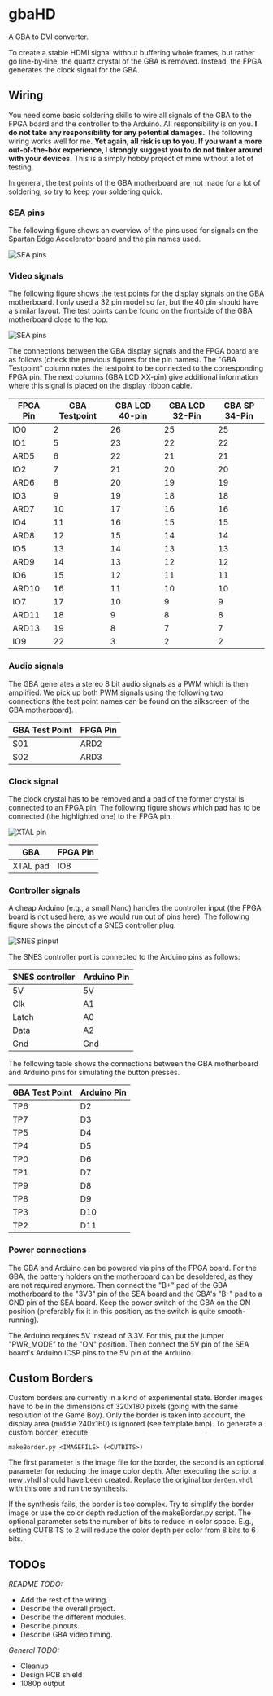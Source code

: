 # gbaHD
A GBA to DVI converter.

To create a stable HDMI signal without buffering whole frames, but rather
go line-by-line, the quartz crystal of the GBA is removed. Instead, 
the FPGA generates the clock signal for the GBA.

## Wiring
You need some basic soldering skills to wire all signals of the GBA to the
FPGA board and the controller to the Arduino. All responsibility is on
you. **I do not take any responsibility for any potential damages.** The 
following wiring works well for me. **Yet again, all risk is up to you.
If you want a more out-of-the-box experience, I strongly suggest you to
do not tinker around with your devices.** This is a simply hobby project of 
mine without a lot of testing.

In general, the test points of the GBA motherboard are not made for a
lot of soldering, so try to keep your soldering quick.

### SEA pins
The following figure shows an overview of the pins used for signals on
the Spartan Edge Accelerator board and the pin names used.

![SEA pins](./figures/seapins.png "SEA pins")

### Video signals
The following figure shows the test points for the display signals on
the GBA motherboard. I only used a 32 pin model so far, but the 40 pin
should have a similar layout. The test points can be found on the
frontside of the GBA motherboard close to the top.

![SEA pins](./figures/displaypins.png "Display pins")

The connections between the GBA display signals and the FPGA board are 
as follows (check the previous figures for the pin names). The "GBA Testpoint" 
column notes the testpoint to be connected to the corresponding FPGA
pin. The next columns (GBA LCD XX-pin) give additional information where
this signal is placed on the display ribbon cable.

| **FPGA Pin** | **GBA Testpoint** | GBA LCD 40-pin | GBA LCD 32-Pin | GBA SP 34-Pin |
|-|-|-|-|-|
| IO0 | 2 | 26 | 25 | 25 |
| IO1 | 5 | 23 | 22 | 22 |
| ARD5 | 6 | 22 | 21 | 21 |
| IO2 | 7 | 21 | 20 | 20 |
| ARD6 | 8 | 20 | 19 | 19 |
| IO3 | 9 | 19 | 18 | 18 |
| ARD7 | 10 | 17 | 16 | 16 |
| IO4 | 11 | 16 | 15 | 15 |
| ARD8 | 12 | 15 | 14 | 14 |
| IO5 | 13 | 14 | 13 | 13 |
| ARD9 | 14 | 13 | 12 | 12 |
| IO6 | 15 | 12 | 11 | 11 |
| ARD10 | 16 | 11 | 10 | 10 |
| IO7 | 17 | 10 | 9 | 9 |
| ARD11 | 18 | 9 | 8 | 8 |
| ARD13 | 19 | 8 | 7 | 7 |
| IO9 | 22 | 3 | 2 | 2 |

### Audio signals
The GBA generates a stereo 8 bit audio signals as a PWM which is then
amplified. We pick up both PWM signals using the following two
connections (the test point names can be found on the silkscreen of the
GBA motherboard).

| GBA Test Point  | FPGA Pin |
|-----------------|----------|
| S01             | ARD2 |
| S02             | ARD3 |

### Clock signal
The clock crystal has to be removed and a pad of the former crystal is 
connected to an FPGA pin. The following figure shows which pad has to be 
connected (the highlighted one) to the FPGA pin.

![XTAL pin](./figures/xtal.png "XTAL pin")

| GBA | FPGA Pin |
|-----|----------|
| XTAL pad  | IO8 |


### Controller signals
A cheap Arduino (e.g., a small Nano) handles the controller input (the 
FPGA board is not used here, as we would run out of pins here). The
following figure shows the pinout of a SNES controller plug.

![SNES pinput](./figures/snes.png "SNES pinout")

The SNES controller port is connected to the Arduino pins as follows:

| SNES controller | Arduino Pin |
|-----------------|-------------|
| 5V              | 5V |
| Clk             | A1 |
| Latch           | A0 |
| Data            | A2 |
| Gnd             | Gnd |


The following table shows the connections between the GBA motherboard
and Arduino pins for simulating the button presses.

|  GBA Test Point  | Arduino Pin |
|------------------|-------------|
| TP6              | D2 |
| TP7              | D3 |
| TP5              | D4 |
| TP4              | D5 |
| TP0              | D6 |
| TP1              | D7 |
| TP9              | D8 |
| TP8              | D9 |
| TP3              | D10 |
| TP2              | D11 |


### Power connections
The GBA and Arduino can be powered via pins of the FPGA board. For the
GBA, the battery holders on the motherboard can be desoldered, as they are
not required anymore. Then connect the "B+" pad of the GBA motherboard to
the "3V3" pin of the SEA board and the GBA's "B-" pad to a GND pin of the
SEA board. Keep the power switch of the GBA on the ON position
(preferably fix it in this position, as the switch is quite smooth-running).

The Arduino requires 5V instead of 3.3V. For this, put the jumper 
"PWR_MODE" to the "ON" position. Then connect the 5V pin of the SEA
board's Arduino ICSP pins to the 5V pin of the Arduino.

## Custom Borders
Custom borders are currently in a kind of experimental state. Border images 
have to be in the dimensions of 320x180 pixels (going with the same resolution
of the Game Boy). Only the border is taken into account, the display area 
(middle 240x160) is ignored (see template.bmp). To generate a custom border, 
execute

`makeBorder.py <IMAGEFILE> (<CUTBITS>)`

The first parameter is the image file for the border, the second is an 
optional parameter for reducing the image color depth. After executing 
the script a new .vhdl should have been created. Replace the original 
`borderGen.vhdl` with this one and run the synthesis.

If the synthesis fails, the border is too complex. Try to simplify the 
border image or use the color depth reduction of the makeBorder.py script. 
The optional parameter sets the number of bits to reduce in color space. 
E.g., setting CUTBITS to 2 will reduce the color depth per color from 
8 bits to 6 bits.

## TODOs

*README TODO:*
- Add the rest of the wiring.
- Describe the overall project.
- Describe the different modules.
- Describe pinouts.
- Describe GBA video timing.

*General TODO:*
- Cleanup
- Design PCB shield
- 1080p output
